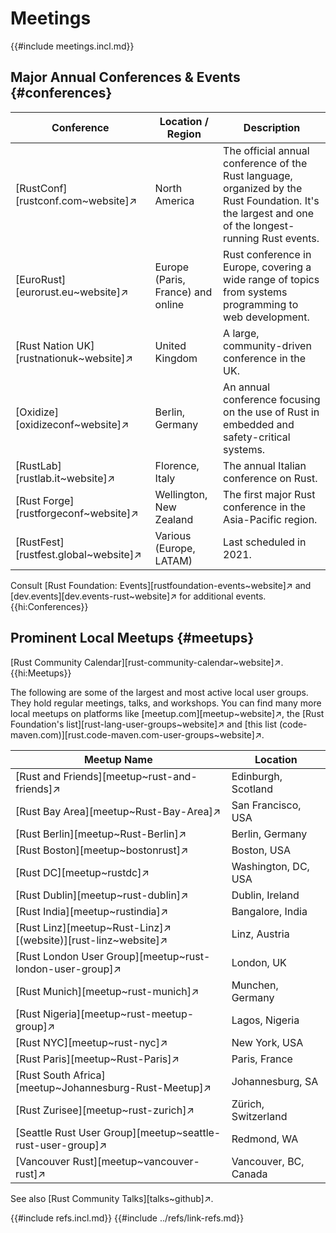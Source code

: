 # Meetings

{{#include meetings.incl.md}}

## Major Annual Conferences & Events {#conferences}

| Conference | Location / Region | Description |
|---|---|---|
| [RustConf][rustconf.com~website]↗ | North America | The official annual conference of the Rust language, organized by the Rust Foundation. It's the largest and one of the longest-running Rust events. |
| [EuroRust][eurorust.eu~website]↗ | Europe (Paris, France) and online | Rust conference in Europe, covering a wide range of topics from systems programming to web development. |
| [Rust Nation UK][rustnationuk~website]↗ | United Kingdom | A large, community-driven conference in the UK. |
| [Oxidize][oxidizeconf~website]↗ | Berlin, Germany | An annual conference focusing on the use of Rust in embedded and safety-critical systems. |
| [RustLab][rustlab.it~website]↗ | Florence, Italy | The annual Italian conference on Rust. |
| [Rust Forge][rustforgeconf~website]↗ | Wellington, New Zealand | The first major Rust conference in the Asia-Pacific region. |
| [RustFest][rustfest.global~website]↗ | Various (Europe, LATAM) | Last scheduled in 2021. |

Consult [Rust Foundation: Events][rustfoundation-events~website]↗ and [dev.events][dev.events-rust~website]↗ for additional events.{{hi:Conferences}}

## Prominent Local Meetups {#meetups}

[Rust Community Calendar][rust-community-calendar~website]↗.{{hi:Meetups}}

The following are some of the largest and most active local user groups. They hold regular meetings, talks, and workshops. You can find many more local meetups on platforms like [meetup.com][meetup~website]↗, the [Rust Foundation's list][rust-lang-user-groups~website]↗ and [this list (code-maven.com)][rust.code-maven.com-user-groups~website]↗.

| Meetup Name | Location |
|---|---|
| [Rust and Friends][meetup~rust-and-friends]↗ | Edinburgh, Scotland |
| [Rust Bay Area][meetup~Rust-Bay-Area]↗ | San Francisco, USA |
| [Rust Berlin][meetup~Rust-Berlin]↗ | Berlin, Germany |
| [Rust Boston][meetup~bostonrust]↗ | Boston, USA |
| [Rust DC][meetup~rustdc]↗ | Washington, DC, USA |
| [Rust Dublin][meetup~rust-dublin]↗ | Dublin, Ireland |
| [Rust India][meetup~rustindia]↗ | Bangalore, India |
| [Rust Linz][meetup~Rust-Linz]↗ [(website)][rust-linz~website]↗ | Linz, Austria |
| [Rust London User Group][meetup~rust-london-user-group]↗ | London, UK |
| [Rust Munich][meetup~rust-munich]↗ | Munchen, Germany |
| [Rust Nigeria][meetup~rust-meetup-group]↗ | Lagos, Nigeria |
| [Rust NYC][meetup~rust-nyc]↗ | New York, USA |
| [Rust Paris][meetup~Rust-Paris]↗ | Paris, France |
| [Rust South Africa][meetup~Johannesburg-Rust-Meetup]↗ | Johannesburg, SA |
| [Rust Zurisee][meetup~rust-zurich]↗ | Zürich, Switzerland |
| [Seattle Rust User Group][meetup~seattle-rust-user-group]↗ | Redmond, WA |
| [Vancouver Rust][meetup~vancouver-rust]↗ | Vancouver, BC, Canada |

See also [Rust Community Talks][talks~github]↗.

{{#include refs.incl.md}}
{{#include ../refs/link-refs.md}}

<div class="hidden">
</div>

